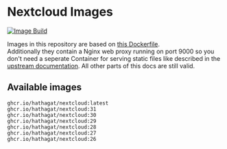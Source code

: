 # Nextcloud Images

[![Image Build](https://github.com/hathagat/nextcloud/actions/workflows/build.yml/badge.svg)](https://github.com/hathagat/nextcloud/actions/workflows/build.yml)

Images in this repository are based on [this Dockerfile](https://github.com/nextcloud/docker/tree/master/.examples/dockerfiles/full/fpm).  
Additionally they contain a Nginx web proxy running on port 9000 so you don't need a seperate Container for serving static files like described in the [upstream documentation](https://github.com/nextcloud/docker#base-version---fpm). All other parts of this docs are still valid.

## Available images

```
ghcr.io/hathagat/nextcloud:latest
ghcr.io/hathagat/nextcloud:31
ghcr.io/hathagat/nextcloud:30
ghcr.io/hathagat/nextcloud:29
ghcr.io/hathagat/nextcloud:28
ghcr.io/hathagat/nextcloud:27
ghcr.io/hathagat/nextcloud:26
```
